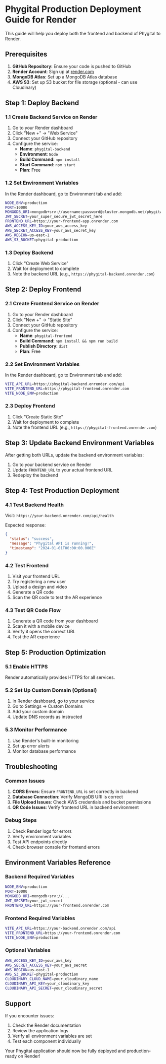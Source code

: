 # Phygital Production Deployment Guide for Render

This guide will help you deploy both the frontend and backend of Phygital to Render.

## Prerequisites

1. **GitHub Repository**: Ensure your code is pushed to GitHub
2. **Render Account**: Sign up at [render.com](https://render.com)
3. **MongoDB Atlas**: Set up a MongoDB Atlas database
4. **AWS S3**: Set up S3 bucket for file storage (optional - can use Cloudinary)

## Step 1: Deploy Backend

### 1.1 Create Backend Service on Render

1. Go to your Render dashboard
2. Click "New +" → "Web Service"
3. Connect your GitHub repository
4. Configure the service:
   - **Name**: `phygital-backend`
   - **Environment**: `Node`
   - **Build Command**: `npm install`
   - **Start Command**: `npm start`
   - **Plan**: Free

### 1.2 Set Environment Variables

In the Render dashboard, go to Environment tab and add:

```bash
NODE_ENV=production
PORT=10000
MONGODB_URI=mongodb+srv://username:password@cluster.mongodb.net/phygital?retryWrites=true&w=majority
JWT_SECRET=your_super_secure_jwt_secret_here
FRONTEND_URL=https://your-frontend-app.onrender.com
AWS_ACCESS_KEY_ID=your_aws_access_key
AWS_SECRET_ACCESS_KEY=your_aws_secret_key
AWS_REGION=us-east-1
AWS_S3_BUCKET=phygital-production
```

### 1.3 Deploy Backend

1. Click "Create Web Service"
2. Wait for deployment to complete
3. Note the backend URL (e.g., `https://phygital-backend.onrender.com`)

## Step 2: Deploy Frontend

### 2.1 Create Frontend Service on Render

1. Go to your Render dashboard
2. Click "New +" → "Static Site"
3. Connect your GitHub repository
4. Configure the service:
   - **Name**: `phygital-frontend`
   - **Build Command**: `npm install && npm run build`
   - **Publish Directory**: `dist`
   - **Plan**: Free

### 2.2 Set Environment Variables

In the Render dashboard, go to Environment tab and add:

```bash
VITE_API_URL=https://phygital-backend.onrender.com/api
VITE_FRONTEND_URL=https://phygital-frontend.onrender.com
VITE_NODE_ENV=production
```

### 2.3 Deploy Frontend

1. Click "Create Static Site"
2. Wait for deployment to complete
3. Note the frontend URL (e.g., `https://phygital-frontend.onrender.com`)

## Step 3: Update Backend Environment Variables

After getting both URLs, update the backend environment variables:

1. Go to your backend service on Render
2. Update `FRONTEND_URL` to your actual frontend URL
3. Redeploy the backend

## Step 4: Test Production Deployment

### 4.1 Test Backend Health

Visit: `https://your-backend.onrender.com/api/health`

Expected response:
```json
{
  "status": "success",
  "message": "Phygital API is running!",
  "timestamp": "2024-01-01T00:00:00.000Z"
}
```

### 4.2 Test Frontend

1. Visit your frontend URL
2. Try registering a new user
3. Upload a design and video
4. Generate a QR code
5. Scan the QR code to test the AR experience

### 4.3 Test QR Code Flow

1. Generate a QR code from your dashboard
2. Scan it with a mobile device
3. Verify it opens the correct URL
4. Test the AR experience

## Step 5: Production Optimization

### 5.1 Enable HTTPS

Render automatically provides HTTPS for all services.

### 5.2 Set Up Custom Domain (Optional)

1. In Render dashboard, go to your service
2. Go to Settings → Custom Domains
3. Add your custom domain
4. Update DNS records as instructed

### 5.3 Monitor Performance

1. Use Render's built-in monitoring
2. Set up error alerts
3. Monitor database performance

## Troubleshooting

### Common Issues

1. **CORS Errors**: Ensure `FRONTEND_URL` is set correctly in backend
2. **Database Connection**: Verify MongoDB URI is correct
3. **File Upload Issues**: Check AWS credentials and bucket permissions
4. **QR Code Issues**: Verify frontend URL in backend environment

### Debug Steps

1. Check Render logs for errors
2. Verify environment variables
3. Test API endpoints directly
4. Check browser console for frontend errors

## Environment Variables Reference

### Backend Required Variables

```bash
NODE_ENV=production
PORT=10000
MONGODB_URI=mongodb+srv://...
JWT_SECRET=your_jwt_secret
FRONTEND_URL=https://your-frontend.onrender.com
```

### Frontend Required Variables

```bash
VITE_API_URL=https://your-backend.onrender.com/api
VITE_FRONTEND_URL=https://your-frontend.onrender.com
VITE_NODE_ENV=production
```

### Optional Variables

```bash
AWS_ACCESS_KEY_ID=your_aws_key
AWS_SECRET_ACCESS_KEY=your_aws_secret
AWS_REGION=us-east-1
AWS_S3_BUCKET=phygital-production
CLOUDINARY_CLOUD_NAME=your_cloudinary_name
CLOUDINARY_API_KEY=your_cloudinary_key
CLOUDINARY_API_SECRET=your_cloudinary_secret
```

## Support

If you encounter issues:

1. Check the Render documentation
2. Review the application logs
3. Verify all environment variables are set
4. Test each component individually

Your Phygital application should now be fully deployed and production-ready on Render!

